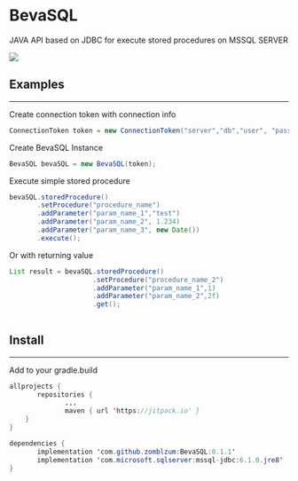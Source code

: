 # BevaSQL

JAVA API based on JDBC for execute stored procedures on MSSQL SERVER

[![](https://jitpack.io/v/zomblzum/BevaSQL.svg)](https://jitpack.io/#zomblzum/BevaSQL)

## Examples
--------

Create connection token with connection info
```java
ConnectionToken token = new ConnectionToken("server","db","user", "password");
```

Create BevaSQL Instance
```java
BevaSQL bevaSQL = new BevaSQL(token);
```

Execute simple stored procedure
```java
bevaSQL.storedProcedure()
       .setProcedure("procedure_name")
       .addParameter("param_name_1","test")
       .addParameter("param_name_2", 1.234)
       .addParameter("param_name_3", new Date())
       .execute();
```

Or with returning value

```java
List result = bevaSQL.storedProcedure()
                     .setProcedure("procedure_name_2")
                     .addParameter("param_name_1",1)
                     .addParameter("param_name_2",2f)
                     .get(); 
        
```

## Install
--------
Add to your gradle.build

```java
allprojects {
       repositories {
              ...
              maven { url 'https://jitpack.io' }
	}
}

dependencies {
       implementation 'com.github.zomblzum:BevaSQL:0.1.1'
       implementation 'com.microsoft.sqlserver:mssql-jdbc:6.1.0.jre8'
}
```
